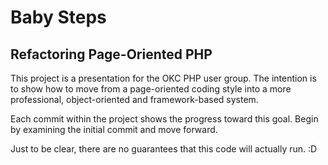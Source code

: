 # Baby Steps 
## Refactoring Page-Oriented PHP

This project is a presentation for the OKC PHP user group. The intention is to
 show how to move from a page-oriented coding style into a more professional, 
 object-oriented and framework-based system.
 
Each commit within the project shows the progress toward this goal. Begin by
examining the initial commit and move forward.

Just to be clear, there are no guarantees that this code will actually run. :D
